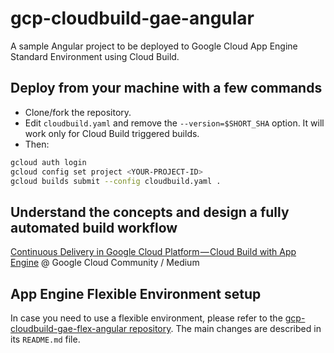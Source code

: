 # gcp-cloudbuild-gae-angular

A sample Angular project to be deployed to Google Cloud App Engine Standard Environment using Cloud Build.

## Deploy from your machine with a few commands

- Clone/fork the repository.
- Edit `cloudbuild.yaml` and remove the `--version=$SHORT_SHA` option. It will work only for Cloud Build triggered builds.
- Then:

```bash
gcloud auth login
gcloud config set project <YOUR-PROJECT-ID>
gcloud builds submit --config cloudbuild.yaml .
```

## Understand the concepts and design a fully automated build workflow

[Continuous Delivery in Google Cloud Platform — Cloud Build with App Engine](https://medium.com/google-cloud/continuous-delivery-in-google-cloud-platform-cloud-build-with-app-engine-8355d3a11ff5) @ Google Cloud Community / Medium

## App Engine Flexible Environment setup

In case you need to use a flexible environment, please refer to the [gcp-cloudbuild-gae-flex-angular repository](https://github.com/ricardolsmendes/gcp-cloudbuild-gae-flex-angular).
The main changes are described in its `README.md` file.
